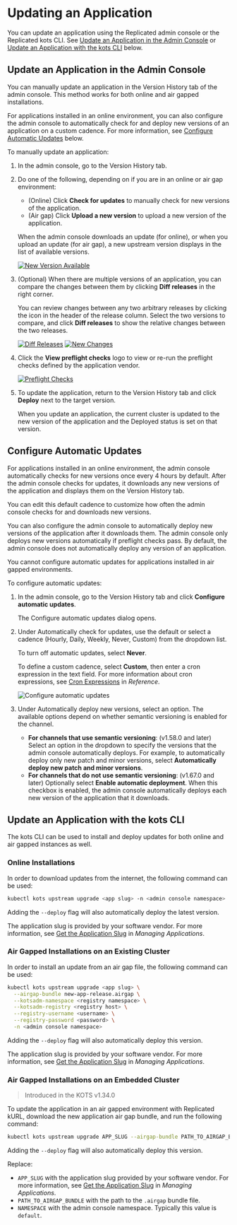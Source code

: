 # Updating an Application

You can update an application using the Replicated admin console or the Replicated kots CLI.
See [Update an Application in the Admin Console](#update-an-application-in-the-admin-console)
or [Update an Application with the kots CLI](#update-an-application-with-the-kots-cli) below.

## Update an Application in the Admin Console

You can manually update an application in the Version History tab of the admin console.
This method works for both online and air gapped installations.

For applications installed in an online environment, you can also configure the
admin console to automatically check for and deploy new versions of an application
on a custom cadence. For more information, see
[Configure Automatic Updates](#configure-automatic-updates) below.

To manually update an application:

1. In the admin console, go to the Version History tab.
1. Do one of the following, depending on if you are in an online or air gap environment:
   * (Online) Click **Check for updates** to manually check for new versions of the application.
   * (Air gap) Click **Upload a new version** to upload a new version of the application.

   When the admin console downloads an update (for online), or when you upload an update (for air gap),
   a new upstream version displays in the list of available versions.

   [![New Version Available](/images/new-version-available.png)](/images/new-version-available.png)

1. (Optional) When there are multiple versions of an application, you can compare
the changes between them by clicking **Diff releases** in the right corner.

   You can review changes between any two arbitrary releases by clicking the icon in the header
   of the release column. Select the two versions to compare, and click **Diff releases**
   to show the relative changes between the two releases.

   [![Diff Releases](/images/diff-releases.png)](/images/diff-releases.png)
   [![New Changes](/images/new-changes.png)](/images/new-changes.png)

1. Click the **View preflight checks** logo to view or re-run the preflight checks defined by
the application vendor.

   [![Preflight Checks](/images/preflight-checks.png)](/images/preflight-checks.png)

1. To update the application, return to the Version History tab
and click **Deploy** next to the target version.

   When you update an application, the current cluster is updated to the new version
   of the application and the Deployed status is set on that version.   

## Configure Automatic Updates

For applications installed in an online environment, the admin console automatically
checks for new versions once every 4 hours by default. After the admin console
checks for updates, it downloads any new versions of the application and displays
them on the Version History tab.

You can edit this default cadence to customize how often the admin console checks
for and downloads new versions.

You can also configure the admin console to automatically deploy new versions of
the application after it downloads them. The admin console only deploys new versions
automatically if preflight checks pass. By default, the admin console does not
automatically deploy any version of an application.

You cannot configure automatic updates for applications installed in air gapped
environments.

To configure automatic updates:

1. In the admin console, go to the Version History tab and click **Configure automatic updates**.

   The Configure automatic updates dialog opens.

1. Under Automatically check for updates, use the default or select a cadence (Hourly, Daily, Weekly, Never, Custom) from the dropdown list. 

   To turn off automatic updates, select **Never**. 
   
   To define a custom cadence, select **Custom**, then enter a cron expression in the text field. For more information about cron expressions, see [Cron Expressions](/reference/cron-expressions) in _Reference_.

   ![Configure automatic updates](/images/automatic-updates-config.png)

1. Under Automatically deploy new versions, select an option. The available options depend on whether semantic versioning is enabled for the channel.
   * **For channels that use semantic versioning**: (v1.58.0 and later) Select an option in the dropdown
   to specify the versions that the admin console automatically deploys. For example,
   to automatically deploy only new patch and minor versions, select
   **Automatically deploy new patch and minor versions**.
   * **For channels that do not use semantic versioning**: (v1.67.0 and later) Optionally select **Enable automatic deployment**.
   When this checkbox is enabled, the admin console automatically deploys each new version of the application that it downloads.

## Update an Application with the kots CLI

The kots CLI can be used to install and deploy updates for both online and air gapped instances as well.

### Online Installations

In order to download updates from the internet, the following command can be used:

```bash
kubectl kots upstream upgrade <app slug> -n <admin console namespace>
```

Adding the `--deploy` flag will also automatically deploy the latest version.

The application slug is provided by your software vendor. For more information, see [Get the Application Slug](/vendor/vendor-portal-maange-app#slug) in _Managing Applications_.

### Air Gapped Installations on an Existing Cluster

In order to install an update from an air gap file, the following command can be used:

```bash
kubectl kots upstream upgrade <app slug> \
  --airgap-bundle new-app-release.airgap \
  --kotsadm-namespace <registry namespace> \
  --kotsadm-registry <registry host> \
  --registry-username <username> \
  --registry-password <password> \
  -n <admin console namespace>
```

Adding the `--deploy` flag will also automatically deploy this version.

The application slug is provided by your software vendor. For more information, see [Get the Application Slug](/vendor/vendor-portal-maange-app#slug) in _Managing Applications_.

### Air Gapped Installations on an Embedded Cluster

> Introduced in the KOTS v1.34.0

To update the application in an air gapped environment with Replicated kURL, download the new application air gap bundle, and run the following command:

```bash
kubectl kots upstream upgrade APP_SLUG --airgap-bundle PATH_TO_AIRGAP_BUNDLE -n NAMESPACE
```
Adding the `--deploy` flag will also automatically deploy this version.

Replace:

* `APP_SLUG` with the application slug provided by your software vendor. For more information, see [Get the Application Slug](/vendor/vendor-portal-maange-app#slug) in _Managing Applications_.
* `PATH_TO_AIRGAP_BUNDLE` with the path to the `.airgap` bundle file.
* `NAMESPACE` with the admin console namespace. Typically this value is `default`.
